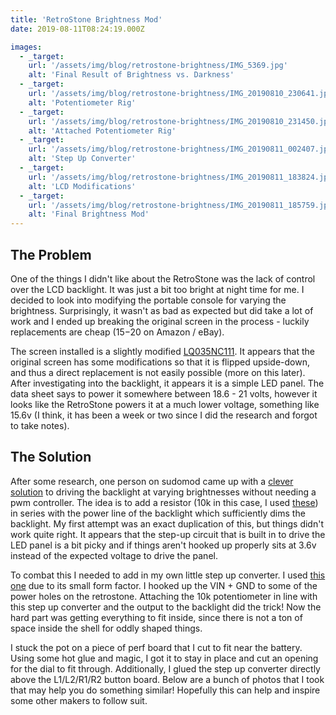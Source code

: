 ```yaml
---
title: 'RetroStone Brightness Mod'
date: 2019-08-11T08:24:19.000Z

images:
  - _target:
    url: '/assets/img/blog/retrostone-brightness/IMG_5369.jpg'
    alt: 'Final Result of Brightness vs. Darkness'
  - _target:
    url: '/assets/img/blog/retrostone-brightness/IMG_20190810_230641.jpg'
    alt: 'Potentiometer Rig'
  - _target:
    url: '/assets/img/blog/retrostone-brightness/IMG_20190810_231450.jpg'
    alt: 'Attached Potentiometer Rig'
  - _target:
    url: '/assets/img/blog/retrostone-brightness/IMG_20190811_002407.jpg'
    alt: 'Step Up Converter'
  - _target:
    url: '/assets/img/blog/retrostone-brightness/IMG_20190811_183824.jpg'
    alt: 'LCD Modifications'
  - _target:
    url: '/assets/img/blog/retrostone-brightness/IMG_20190811_185759.jpg'
    alt: 'Final Brightness Mod'
---
```


## The Problem

One of the things I didn't like about the RetroStone was the lack of control over the LCD backlight. It was just a bit too bright at night time for me. I decided to look into modifying the portable console for varying the brightness. Surprisingly, it wasn't as bad as expected but did take a lot of work and I ended up breaking the original screen in the process - luckily replacements are cheap ($15-$20 on Amazon / eBay).

The screen installed is a slightly modified [LQ035NC111](http://aitendo3.sakura.ne.jp/aitendo_data/product_img/lcd/tft/AT035DL01/LQ035NC111.pdf). It appears that the original screen has some modifications so that it is flipped upside-down, and thus a direct replacement is not easily possible (more on this later). After investigating into the backlight, it appears it is a simple LED panel. The data sheet says to power it somewhere between 18.6 - 21 volts, however it looks like the RetroStone powers it at a much lower voltage, something like 15.6v (I think, it has been a week or two since I did the research and forgot to take notes).

## The Solution

After some research, one person on sudomod came up with a [clever solution](https://sudomod.com/forum/viewtopic.php?t=7512) to driving the backlight at varying brightnesses without needing a pwm controller. The idea is to add a resistor (10k in this case, I used [these](https://www.amazon.com/gp/product/B013FPKCMM)) in series with the power line of the backlight which sufficiently dims the backlight. My first attempt was an exact duplication of this, but things didn't work quite right. It appears that the step-up circuit that is built in to drive the LED panel is a bit picky and if things aren't hooked up properly sits at 3.6v instead of the expected voltage to drive the panel.

To combat this I needed to add in my own little step up converter. I used [this one](https://www.amazon.com/gp/product/B01N9ZVXTR) due to its small form factor. I hooked up the VIN + GND to some of the power holes on the retrostone. Attaching the 10k potentiometer in line with this step up converter and the output to the backlight did the trick! Now the hard part was getting everything to fit inside, since there is not a ton of space inside the shell for oddly shaped things.

I stuck the pot on a piece of perf board that I cut to fit near the battery. Using some hot glue and magic, I got it to stay in place and cut an opening for the dial to fit through. Additionally, I glued the step up converter directly above the L1/L2/R1/R2 button board. Below are a bunch of photos that I took that may help you do something similar! Hopefully this can help and inspire some other makers to follow suit.
